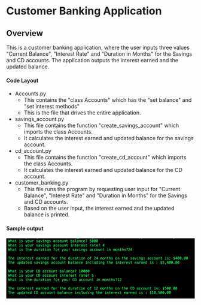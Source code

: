 # Customer Banking Application

## Overview
This is a customer banking application, where the user inputs three values "Current Balance", "Interest Rate" and "Duration in Months" for the Savings and CD accounts. The application outputs the interest earned and the updated balance.

#### Code Layout
- Accounts.py
    - This contains the "class Accounts" which has the "set balance" and "set interest methods"
    - This is the file that drives the entire application.
- savings_account.py
    - This file contains the function "create_savings_account" which imports the class Accounts.
    - It calculates the interest earned and updated balance for the savings account.   
- cd_account.py
    - This file contains the function "create_cd_account" which imports the class Accounts.
    - It calculates the interest earned and updated balance for the CD account.     
- customer_banking.py
    - This file runs the program by requesting user input for "Current Balance", "Interest Rate" and "Duration in Months" for the Savings and CD accounts.
    - Based on the user input, the interest earned and the updated balance is printed.

#### Sample output

![The sample output !](/images/image.png "Code execution")
